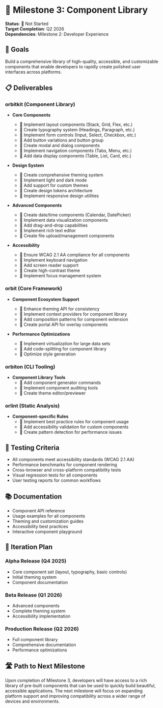 # 🧩 Milestone 3: Component Library

**Status**: 🔴 Not Started  
**Target Completion**: Q2 2026  
**Dependencies**: Milestone 2: Developer Experience

## 🎯 Goals

Build a comprehensive library of high-quality, accessible, and customizable components that enable developers to rapidly create polished user interfaces across platforms.

## 📋 Deliverables

### orbitkit (Component Library)

- **Core Components**
  - 🔴 Implement layout components (Stack, Grid, Flex, etc.)
  - 🔴 Create typography system (Headings, Paragraph, etc.)
  - 🔴 Implement form controls (Input, Select, Checkbox, etc.)
  - 🔴 Add button variations and button group
  - 🔴 Create modal and dialog components
  - 🔴 Implement navigation components (Tabs, Menu, etc.)
  - 🔴 Add data display components (Table, List, Card, etc.)

- **Design System**
  - 🔴 Create comprehensive theming system
  - 🔴 Implement light and dark mode
  - 🔴 Add support for custom themes
  - 🔴 Create design tokens architecture
  - 🔴 Implement responsive design utilities

- **Advanced Components**
  - 🔴 Create date/time components (Calendar, DatePicker)
  - 🔴 Implement data visualization components
  - 🔴 Add drag-and-drop capabilities
  - 🔴 Implement rich text editor
  - 🔴 Create file upload/management components

- **Accessibility**
  - 🔴 Ensure WCAG 2.1 AA compliance for all components
  - 🔴 Implement keyboard navigation
  - 🔴 Add screen reader support
  - 🔴 Create high-contrast theme
  - 🔴 Implement focus management system

### orbit (Core Framework)

- **Component Ecosystem Support**
  - 🔴 Enhance theming API for consistency
  - 🔴 Implement context providers for component library
  - 🔴 Add composition patterns for component extension
  - 🔴 Create portal API for overlay components

- **Performance Optimizations**
  - 🔴 Implement virtualization for large data sets
  - 🔴 Add code-splitting for component library
  - 🔴 Optimize style generation

### orbiton (CLI Tooling)

- **Component Library Tools**
  - 🔴 Add component generator commands
  - 🔴 Implement component auditing tools
  - 🔴 Create theme editor/previewer

### orlint (Static Analysis)

- **Component-specific Rules**
  - 🔴 Implement best practice rules for component usage
  - 🔴 Add accessibility validation for custom components
  - 🔴 Create pattern detection for performance issues

## 🧪 Testing Criteria

- All components meet accessibility standards (WCAG 2.1 AA)
- Performance benchmarks for component rendering
- Cross-browser and cross-platform compatibility tests
- Visual regression tests for all components
- User testing reports for common workflows

## 📚 Documentation

- Component API reference
- Usage examples for all components
- Theming and customization guides
- Accessibility best practices
- Interactive component playground

## 🔄 Iteration Plan

### Alpha Release (Q4 2025)
- Core component set (layout, typography, basic controls)
- Initial theming system
- Component documentation

### Beta Release (Q1 2026)
- Advanced components
- Complete theming system
- Accessibility implementation

### Production Release (Q2 2026)
- Full component library
- Comprehensive documentation
- Performance optimizations

## 🛣️ Path to Next Milestone

Upon completion of Milestone 3, developers will have access to a rich library of pre-built components that can be used to quickly build beautiful, accessible applications. The next milestone will focus on expanding platform support and improving compatibility across a wider range of devices and environments.
